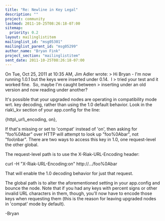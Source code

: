 ```yaml
---
title: "Re: Newline in Key Legal"
description: ""
project: community
lastmod: 2011-10-25T08:26:18-07:00
sitemap:
  priority: 0.2
layout: mailinglistitem
mailinglist_id: "msg05301"
mailinglist_parent_id: "msg05299"
author_name: "Bryan Fink"
project_section: "mailinglistitem"
sent_date: 2011-10-25T08:26:18-07:00
---
```



On Tue, Oct 25, 2011 at 10:35 AM, Jim Adler  wrote:
&gt; Hi Bryan - I'm now running 1.0.1 but the keys were inserted under 0.14.  I
&gt; tried your test and it worked fine.  So, maybe I'm caught between
&gt; inserting under an old version and now reading under another?

It's possible that your upgraded nodes are operating in compatibility
mode wrt. key decoding, rather than using the 1.0 default behavior.
Look in the riak\\_kv section of your app.config for the line:

 {http\\_url\\_encoding, on},

If that's missing or set to 'compat' instead of 'on', then asking for
"foo%0Abar" over HTTP will attempt to look up "foo%0Abar", not
"foo\\nbar". There are two ways to access this key in 1.0, one
request-level the other global.

The request-level path is to use the X-Riak-URL-Encoding header:

 curl -H "X-Riak-URL-Encoding:on" http://.../foo%0Abar

That will enable the 1.0 decoding behavior for just that request.

The global path is to alter the aforementioned setting in your
app.config and bounce the node. Note that if you had any keys with
percent signs or other invalid URL characters in them, though, you'll
now have to encode those keys when requesting them (this is the reason
for leaving upgraded nodes in 'compat' mode by default).

-Bryan

